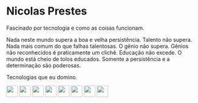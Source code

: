 # Nicolas Prestes

Fascinado por tecnologia e como as coisas funcionam.

Nada neste mundo supera a boa e velha persistência. Talento não supera. Nada mais comum do que falhas talentosas. O gênio não supera. Gênios não reconhecidos é praticamente um clichê. Educação não excede. O mundo está cheio de tolos educados. Somente a persistência e a determinação são poderosas.



Tecnologias que eu domino.

<div>
 <img src="https://cdn.iconscout.com/icon/free/png-256/node-js-1174925.png" height="30" width="30">      
 <img src="https://cdn.iconscout.com/icon/free/png-256/javascript-23-1174949.png" height="30" width="30"> 
 <img src="https://cdn.iconscout.com/icon/free/png-256/java-60-1174953.png" height="30" width="30">      
 <img src="https://cdn.iconscout.com/icon/free/png-256/lua-3521554-2944972.png" height="30" width="30">      
 <img src="https://cdn.iconscout.com/icon/free/png-256/react-4-1175110.png" height="30" width="30">      
 <img src="https://cdn.iconscout.com/icon/free/png-256/mysql-3521596-2945040.png" height="30" width="30">      
 <img src="https://cdn.iconscout.com/icon/free/png-256/eclipse-14-282371.png" height="30" width="30">      
 <img src="https://cdn.iconscout.com/icon/free/png-256/visual-studio-code-1868941-1583105.png" height="30" width="30">      
</div>
